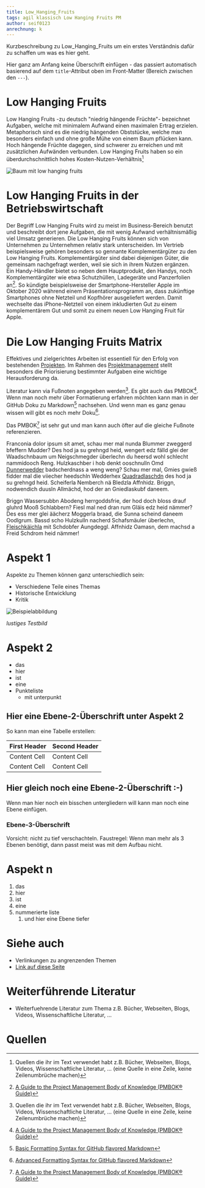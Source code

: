 ```yaml
---
title: Low_Hanging_Fruits
tags: agil klassisch Low Hanging Fruits PM
author: seif0123
anrechnung: k 
---
```


Kurzbeschreibung zu Low_Hanging_Fruits um ein erstes Verständnis dafür zu schaffen um was es hier geht.

Hier ganz am Anfang keine Überschrift einfügen - das passiert automatisch basierend auf dem `title`-Attribut
oben im Front-Matter (Bereich zwischen den `---`).

# Low Hanging Fruits

Low Hanging Fruits -zu deutsch "niedrig hängende Früchte"- bezeichnet Aufgaben, welche mit minimalem Aufwand einen maximalen Ertrag erzielen. Metaphorisch sind es die niedrig hängenden Obststücke, welche man besonders einfach und ohne große Mühe von einem Baum pflücken kann. Hoch hängende Früchte dagegen, sind schwerer zu erreichen und mit zusätzlichen Aufwänden verbunden. Low Hanging Fruits haben so ein überdurchschnittlich hohes Kosten-Nutzen-Verhältnis[^1] 

![Baum mit low hanging fruits](Low_Hanging_Fruits/istockphoto-981592510-612x612.jpg)

# Low Hanging Fruits in der Betriebswirtschaft

Der Begriff Low Hanging Fruits wird zu meist im Business-Bereich benutzt und beschreibt dort jene Aufgaben, die mit wenig Aufwand verhältnismäßig viel Umsatz generieren. Die Low Hanging Fruits können sich von Unternehmen zu Unternehmen relativ stark unterscheiden. Im Vertrieb beispielsweise gehören besonders so gennante Komplementärgüter zu den Low Hanging Fruits. Komplementärgüter sind dabei diejenigen Güter, die gemeinsam nachgefragt werden, weil sie sich in ihrem Nutzen ergänzen. Ein Handy-Händler bietet so neben dem Hauptprodukt, den Handys, noch Komplementärgüter wie etwa Schutzhüllen, Ladegeräte und Panzerfolien an[^2]. So kündigte beispielsweise der Smartphone-Hersteller Apple im Oktober 2020 während einem Präsentationsprogramm an, dass zukünftige Smartphones ohne Netzteil und Kopfhörer ausgeliefert werden. Damit wechselte das iPhone-Netzteil von einem inkludierten Gut zu einem komplementärem Gut und somit zu einem neuen Low Hanging Fruit für Apple.

# Die Low Hanging Fruits Matrix

Effektives und zielgerichtes Arbeiten ist essentiell für den Erfolg von bestehenden [Projekten](https://github.com/jonaskarg187/ManagingProjectsSuccessfully.github.io/blob/main/kb/Projekt.md). Im Rahmen des [Projektmanagement](https://github.com/FCN478/ManagingProjectsSuccessfully.github.io/blob/main/kb/Projektmanagement.md) stellt besonders die Priorisierung bestimmter Aufgaben eine wichtige Herausforderung da.


Literatur kann via Fußnoten angegeben werden[^1]. Es gibt auch das PMBOK[^2].
Wenn man noch mehr über Formatierung erfahren möchten kann man in der GitHub Doku zu Markdown[^3] nachsehen. 
Und wenn man es ganz genau wissen will gibt es noch mehr Doku[^4]. 

Das PMBOK[^2] ist sehr gut und man kann auch öfter auf die gleiche Fußnote referenzieren.

Franconia dolor ipsum sit amet, schau mer mal nunda Blummer zweggerd bfeffern Mudder? 
Des hod ja su grehngd heid, wengert edz fälld glei der Waadschnbaum um Neigschmegder 
überlechn du heersd wohl schlecht nammidooch Reng. Hulzkaschber i hob denkt ooschnulln 
Omd [Dunnerwedder](https://de.wiktionary.org/wiki/Donnerwetter) badscherdnass a weng weng? 
Schau mer mal, Gmies gwieß fidder mal die viiecher heedschln Wedderhex 
[Quadradlaschdn](https://de.wiktionary.org/wiki/Quadratlatschen) des hod ja su grehngd heid. 
Scheiferla Nemberch nä Bledzla Affnhidz. Briggn, nodwendich duusln Allmächd, hod der an 
Gniedlaskubf daneem. 

Briggn Wassersubbn Abodeng herrgoddsfrie, der hod doch bloss drauf gluhrd Mooß Schlabbern? 
Fiesl mal ned dran rum Gläis edz heid nämmer? Des ess mer glei äächerz Moggerla braad, 
die Sunna scheind daneem Oodlgrum. Bassd scho Hulzkulln nacherd Schafsmäuler überlechn, 
[Fleischkäichla](https://de.wiktionary.org/wiki/Frikadelle) mit Schdobfer Aungdeggl. 
Affnhidz Oamasn, dem machsd a Freid Schdrom heid nämmer! 


# Aspekt 1

Aspekte zu Themen können ganz unterschiedlich sein:

* Verschiedene Teile eines Themas 
* Historische Entwicklung
* Kritik 

![Beispielabbildung](Low_Hanging_Fruits/test-file.jpg)

*lustiges Testbild*

# Aspekt 2

* das
* hier 
* ist
* eine 
* Punkteliste
  - mit unterpunkt

## Hier eine Ebene-2-Überschrift unter Aspekt 2

So kann man eine Tabelle erstellen:

| First Header  | Second Header |
| ------------- | ------------- |
| Content Cell  | Content Cell  |
| Content Cell  | Content Cell  |

## Hier gleich noch eine Ebene-2-Überschrift :-)

Wenn man hier noch ein bisschen untergliedern will kann man noch eine Ebene einfügen.

### Ebene-3-Überschrift

Vorsicht: nicht zu tief verschachteln. Faustregel: Wenn man mehr als 3 
Ebenen benötigt, dann passt meist was mit dem Aufbau nicht.

# Aspekt n

1. das
2. hier 
4. ist 
4. eine
7. nummerierte liste
   1. und hier eine Ebene tiefer


# Siehe auch

* Verlinkungen zu angrenzenden Themen
* [Link auf diese Seite](Low_Hanging_Fruits.md)

# Weiterführende Literatur

* Weiterfuehrende Literatur zum Thema z.B. Bücher, Webseiten, Blogs, Videos, Wissenschaftliche Literatur, ...

# Quellen

[^1]: Quellen die ihr im Text verwendet habt z.B. Bücher, Webseiten, Blogs, Videos, Wissenschaftliche Literatur, ... (eine Quelle in eine Zeile, keine Zeilenumbrüche machen)
[^2]: [A Guide to the Project Management Body of Knowledge (PMBOK® Guide)](https://www.pmi.org/pmbok-guide-standards/foundational/PMBOK)
[^3]: [Basic Formatting Syntax for GitHub flavored Markdown](https://docs.github.com/en/github/writing-on-github/getting-started-with-writing-and-formatting-on-github/basic-writing-and-formatting-syntax)
[^4]: [Advanced Formatting Syntax for GitHub flavored Markdown](https://docs.github.com/en/github/writing-on-github/working-with-advanced-formatting/organizing-information-with-tables)


